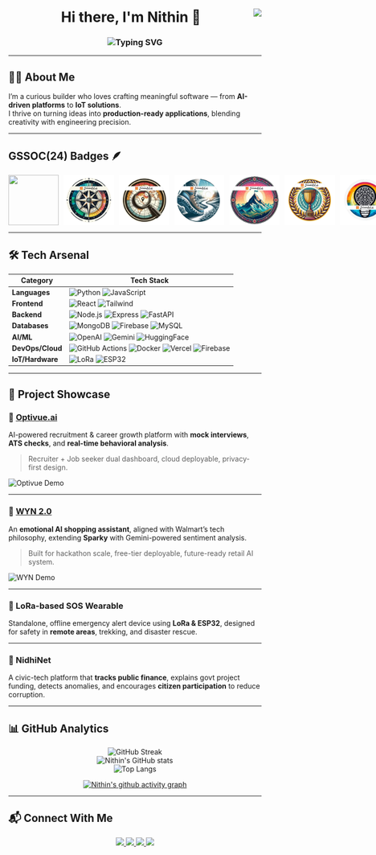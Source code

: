 <!-- Header with Typewriter Effect -->
<h1 align="center">
        Hi there, I'm Nithin 👋
  <img src="https://komarev.com/ghpvc/?username=NITHIN4747&label=Profile%20Views&color=blue&style=flat-square" align="right" />
</h1>

<h3 align="center">
  <img src="https://readme-typing-svg.herokuapp.com?font=Fira+Code&size=24&pause=1000&color=2E9AFE&center=true&vCenter=true&width=800&lines=Software+Engineering+Intern+@+Praskla+Technology;AI+%7C+Full+Stack+%7C+IoT+Builder;Turning+Ideas+Into+Scalable+Products" alt="Typing SVG" />
</h3>

---

## 🧑‍💻 About Me  
I’m a curious builder who loves crafting meaningful software — from **AI-driven platforms** to **IoT solutions**.  
I thrive on turning ideas into **production-ready applications**, blending creativity with engineering precision.  

---
## GSSOC(24) Badges 🪶
<div style='display:flex; align-items:center; gap: 10px;' align='center'>
<img src="https://github.com/NITHIN4747/NITHIN4747/blob/main/postman.png" width="100px" height="100px" />
  <img src="https://github.com/NITHIN4747/NITHIN4747/blob/main/1.png" width="100px" height="100px" />
  <img src="https://github.com/NITHIN4747/NITHIN4747/blob/main/2.png" width="100px" height="100px" />
  <img src="https://github.com/NITHIN4747/NITHIN4747/blob/main/3.png" width="100px" height="100px" />
  <img src="https://github.com/NITHIN4747/NITHIN4747/blob/main/4.png" width="100px" height="100px" />
  <img src="https://github.com/NITHIN4747/NITHIN4747/blob/main/5.png" width="100px" height="100px" />
  <img src="https://github.com/NITHIN4747/NITHIN4747/blob/main/6.png" width="100px" height="100px" />
  <img src="https://github.com/NITHIN4747/NITHIN4747/blob/main/7.png" width="100px" height="100px" />
  <img src="https://github.com/NITHIN4747/NITHIN4747/blob/main/8.png" width="100px" height="100px" />
</div>

---

## 🛠️ Tech Arsenal  

<div align="center">

| **Category** | **Tech Stack** |
|--------------|----------------|
| **Languages** | ![Python](https://img.shields.io/badge/-Python-3776AB?logo=python&logoColor=white) ![JavaScript](https://img.shields.io/badge/-JavaScript-F7DF1E?logo=javascript&logoColor=black) |
| **Frontend** | ![React](https://img.shields.io/badge/-React-61DAFB?logo=react&logoColor=black) ![Tailwind](https://img.shields.io/badge/-TailwindCSS-38B2AC?logo=tailwind-css&logoColor=white) |
| **Backend** | ![Node.js](https://img.shields.io/badge/-Node.js-339933?logo=node.js&logoColor=white) ![Express](https://img.shields.io/badge/-Express.js-000000?logo=express&logoColor=white) ![FastAPI](https://img.shields.io/badge/-FastAPI-009688?logo=fastapi&logoColor=white) |
| **Databases** | ![MongoDB](https://img.shields.io/badge/-MongoDB-47A248?logo=mongodb&logoColor=white) ![Firebase](https://img.shields.io/badge/-Firebase-FFCA28?logo=firebase&logoColor=black) ![MySQL](https://img.shields.io/badge/-MySQL-4479A1?logo=mysql&logoColor=white) |
| **AI/ML** | ![OpenAI](https://img.shields.io/badge/-OpenAI-412991?logo=openai&logoColor=white) ![Gemini](https://img.shields.io/badge/-Gemini-4285F4?logo=google&logoColor=white) ![HuggingFace](https://img.shields.io/badge/-HuggingFace-FFD21E?logo=huggingface&logoColor=black) |
| **DevOps/Cloud** | ![GitHub Actions](https://img.shields.io/badge/-GitHub%20Actions-2088FF?logo=github-actions&logoColor=white) ![Docker](https://img.shields.io/badge/-Docker-2496ED?logo=docker&logoColor=white) ![Vercel](https://img.shields.io/badge/-Vercel-000000?logo=vercel&logoColor=white) ![Firebase](https://img.shields.io/badge/-Firebase-FFCA28?logo=firebase&logoColor=black) |
| **IoT/Hardware** | ![LoRa](https://img.shields.io/badge/-LoRa-3A3A3A?logo=semtech&logoColor=white) ![ESP32](https://img.shields.io/badge/-ESP32-000000?logo=espressif&logoColor=white) |

</div>

---

## 🚀 Project Showcase  

### 🔹 [Optivue.ai](https://github.com/NITHIN4747/optivue.ai)  
AI-powered recruitment & career growth platform with **mock interviews**, **ATS checks**, and **real-time behavioral analysis**.  
> Recruiter + Job seeker dual dashboard, cloud deployable, privacy-first design.  

![Optivue Demo](https://raw.githubusercontent.com/NITHIN4747/optivue.ai/main/preview.gif)

---

### 🔹 [WYN 2.0](https://github.com/NITHIN4747/wyn_walmart)  
An **emotional AI shopping assistant**, aligned with Walmart’s tech philosophy, extending **Sparky** with Gemini-powered sentiment analysis.  
> Built for hackathon scale, free-tier deployable, future-ready retail AI system.  

![WYN Demo](https://raw.githubusercontent.com/NITHIN4747/wyn_walmart/main/preview.gif)

---

### 🔹 LoRa-based SOS Wearable  
Standalone, offline emergency alert device using **LoRa & ESP32**, designed for safety in **remote areas**, trekking, and disaster rescue.  

---

### 🔹 NidhiNet  
A civic-tech platform that **tracks public finance**, explains govt project funding, detects anomalies, and encourages **citizen participation** to reduce corruption.  

---

## 📊 GitHub Analytics  

<div align="center">

![GitHub Streak](https://github-readme-streak-stats.herokuapp.com?user=NITHIN4747&theme=tokyonight&hide_border=true)  
![Nithin's GitHub stats](https://github-readme-stats.vercel.app/api?username=NITHIN4747&show_icons=true&theme=tokyonight&hide_border=true)  
![Top Langs](https://github-readme-stats.vercel.app/api/top-langs/?username=NITHIN4747&layout=compact&theme=tokyonight&hide_border=true)  

<!-- Contribution Graph -->
[![Nithin's github activity graph](https://github-readme-activity-graph.vercel.app/graph?username=NITHIN4747&theme=tokyo-night)](https://github.com/NITHIN4747)

</div>

---

## 📬 Connect With Me  

<div align="center">

<a href="https://github.com/NITHIN4747">
  <img src="https://img.shields.io/badge/GitHub-181717?style=for-the-badge&logo=github&logoColor=white" />
</a>
<a href="https://www.linkedin.com/in/nithink47">
  <img src="https://img.shields.io/badge/LinkedIn-0A66C2?style=for-the-badge&logo=linkedin&logoColor=white" />
</a>
<a href="mailto:nithinofficial47@gmail.com">
  <img src="https://img.shields.io/badge/Email-D14836?style=for-the-badge&logo=gmail&logoColor=white" />
</a>
<a href="tel:+917448398216">
  <img src="https://img.shields.io/badge/Call-25D366?style=for-the-badge&logo=whatsapp&logoColor=white" />
</a>

</div>

